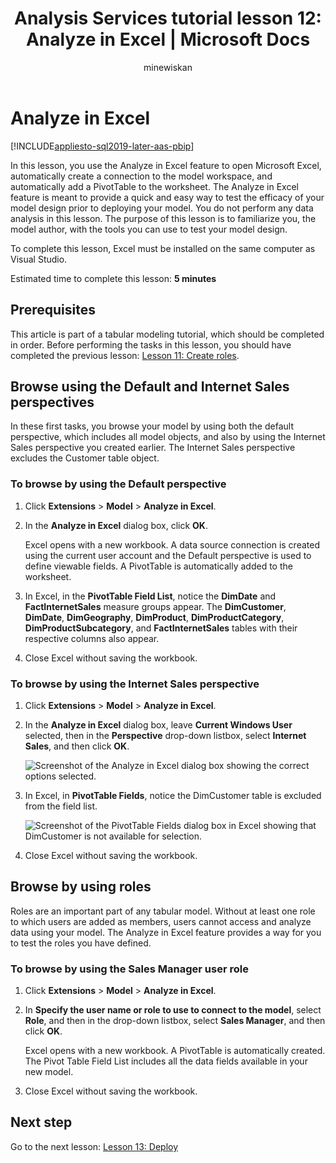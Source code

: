 ﻿---
title: "Analysis Services tutorial lesson 12: Analyze in Excel | Microsoft Docs"
description: Learn how to use the Analyze in Excel feature for an Analysis Services tabular model project.
ms.date: 02/20/2020
ms.prod: sql
ms.technology: analysis-services
ms.custom: tabular-models
ms.topic: tutorial
ms.author: owend
ms.reviewer: owend
author: minewiskan
---
# Analyze in Excel

[!INCLUDE[appliesto-sql2019-later-aas-pbip](../includes/appliesto-sql2019-later-aas-pbip.md)]

In this lesson, you use the Analyze in Excel feature to open Microsoft Excel, automatically create a connection to the model workspace, and automatically add a PivotTable to the worksheet. The Analyze in Excel feature is meant to provide a quick and easy way to test the efficacy of your model design prior to deploying your model. You do not perform any data analysis in this lesson. The purpose of this lesson is to familiarize you, the model author, with the tools you can use to test your model design.   
  
To complete this lesson, Excel must be installed on the same computer as Visual Studio.
  
Estimated time to complete this lesson: **5 minutes**  
  
## Prerequisites  

This article is part of a tabular modeling tutorial, which should be completed in order. Before performing the tasks in this lesson, you should have completed the previous lesson: [Lesson 11: Create roles](../tutorial-tabular-1400/as-lesson-11-create-roles.md).  
  
## Browse using the Default and Internet Sales perspectives  

In these first tasks, you browse your model by using both the default perspective, which includes all model objects, and also by using the Internet Sales perspective you created earlier. The Internet Sales perspective excludes the Customer table object.  
  
### To browse by using the Default perspective  
  
1. Click **Extensions** > **Model** > **Analyze in Excel**.  
  
1. In the **Analyze in Excel** dialog box, click **OK**.  
  
    Excel opens with a new workbook. A data source connection is created using the current user account and the Default perspective is used to define viewable fields. A PivotTable is automatically added to the worksheet.  
  
1. In Excel, in the **PivotTable Field List**, notice the **DimDate** and **FactInternetSales** measure groups appear. The **DimCustomer**, **DimDate**, **DimGeography**, **DimProduct**, **DimProductCategory**, **DimProductSubcategory**, and **FactInternetSales** tables with their respective columns also appear.  
  
1. Close Excel without saving the workbook.  
  
### To browse by using the Internet Sales perspective  
  
1. Click **Extensions** > **Model** > **Analyze in Excel**.   
  
1. In the **Analyze in Excel** dialog box, leave **Current Windows User** selected, then in the **Perspective** drop-down listbox, select **Internet Sales**, and then click **OK**.

    ![Screenshot of the Analyze in Excel dialog box showing the correct options selected.](../tutorial-tabular-1400/media/as-lesson12-perspective.png)

1. In Excel, in **PivotTable Fields**, notice the DimCustomer table is excluded from the field list.  

    ![Screenshot of the PivotTable Fields dialog box in Excel showing that DimCustomer is not available for selection.](../tutorial-tabular-1400/media/as-lesson12-fields.png)

1. Close Excel without saving the workbook.  
  
## Browse by using roles  

Roles are an important part of any tabular model. Without at least one role to which users are added as members, users cannot access and analyze data using your model. The Analyze in Excel feature provides a way for you to test the roles you have defined.  
  
### To browse by using the Sales Manager user role
  
1. Click **Extensions** > **Model** > **Analyze in Excel**.
  
1. In **Specify the user name or role to use to connect to the model**, select **Role**, and then in the drop-down listbox, select **Sales Manager**, and then click **OK**.  
  
    Excel opens with a new workbook. A PivotTable is automatically created. The Pivot Table Field List includes all the data fields available in your new model.  
1. Close Excel without saving the workbook.  
  
## Next step

Go to the next lesson: [Lesson 13: Deploy](../tutorial-tabular-1400/as-lesson-13-deploy.md)